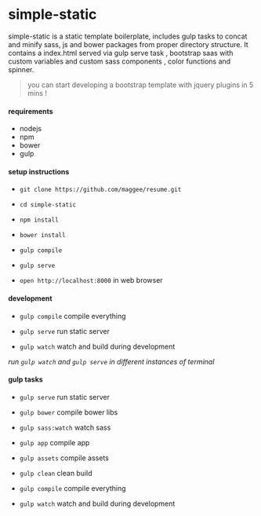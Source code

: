 # simple-static

simple-static is a static template boilerplate, includes gulp tasks to concat and minify sass, js and bower packages from proper directory structure.
It contains a index.html served via gulp serve task , bootstrap saas with custom variables and custom sass components , color functions and spinner.

> you can start developing a bootstrap template with jquery plugins in 5 mins !


#### requirements

 - nodejs
 - npm
 - bower
 - gulp

#### setup instructions

  -  `git clone https://github.com/maggee/resume.git`

  - `cd simple-static`

  - `npm install`

  - `bower install`

  - `gulp compile`

  - `gulp serve`

  - `open http://localhost:8000` in web browser


#### development

  - `gulp compile`   compile everything

  - `gulp serve`  run static server

  - `gulp watch`   watch and build during development

*run `gulp watch` and `gulp serve` in different instances of terminal*

#### gulp tasks

  - `gulp serve`  run static server

  - `gulp bower`   compile bower libs

  - `gulp sass:watch`   watch sass

  - `gulp app`  compile app

  - `gulp assets`   compile assets

  - `gulp clean`   clean build

  - `gulp compile`   compile everything

  - `gulp watch`   watch and build during development

